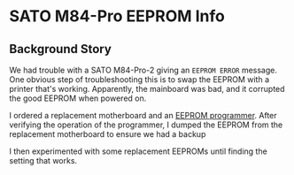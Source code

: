 # SATO M84-Pro EEPROM Info

## Background Story ##
We had trouble with a SATO M84-Pro-2 giving an `EEPROM ERROR` message. One obvious step of troubleshooting this is to swap the EEPROM with a printer that's working. Apparently, the mainboard was bad, and it corrupted the good EEPROM when powered on.

I ordered a replacement motherboard and an [EEPROM programmer](https://smile.amazon.com/gp/product/B07CDD9PGT). After verifying the operation of the programmer, I dumped the EEPROM from the replacement motherboard to ensure we had a backup

I then experimented with some replacement EEPROMs until finding the setting that works.
